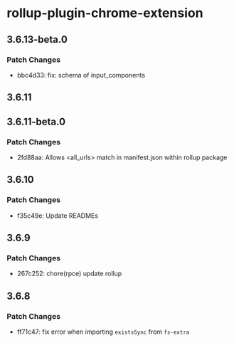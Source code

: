 # rollup-plugin-chrome-extension

## 3.6.13-beta.0

### Patch Changes

- bbc4d33: fix: schema of input_components

## 3.6.11

## 3.6.11-beta.0

### Patch Changes

- 2fd88aa: Allows <all_urls> match in manifest.json within rollup package

## 3.6.10

### Patch Changes

- f35c49e: Update READMEs

## 3.6.9

### Patch Changes

- 267c252: chore(rpce) update rollup

## 3.6.8

### Patch Changes

- ff71c47: fix error when importing `existsSync` from `fs-extra`
